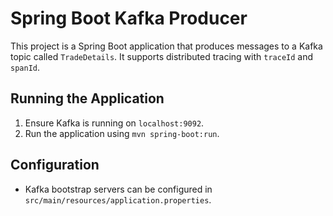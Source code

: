 # Spring Boot Kafka Producer

This project is a Spring Boot application that produces messages to a Kafka topic called `TradeDetails`. It supports distributed tracing with `traceId` and `spanId`.

## Running the Application

1. Ensure Kafka is running on `localhost:9092`.
2. Run the application using `mvn spring-boot:run`.

## Configuration

- Kafka bootstrap servers can be configured in `src/main/resources/application.properties`.